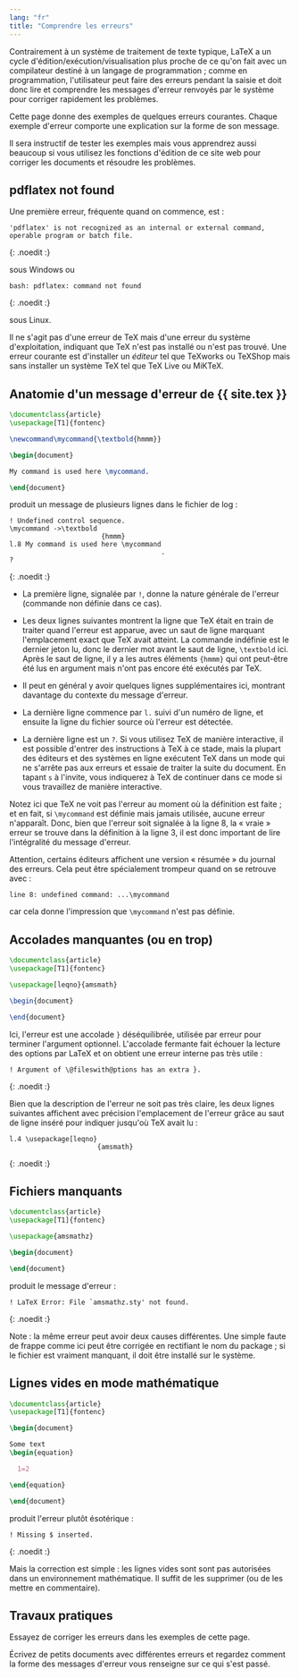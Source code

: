 ```yaml
---
lang: "fr"
title: "Comprendre les erreurs"
---
```


Contrairement à un système de traitement de texte typique, LaTeX a un cycle
d'édition/exécution/visualisation plus proche de ce qu'on fait avec un
compilateur destiné à un langage de programmation ; comme en programmation,
l'utilisateur peut faire des erreurs pendant la saisie et doit donc lire et
comprendre les messages d'erreur renvoyés par le système pour corriger
rapidement les problèmes.

Cette page donne des exemples de quelques erreurs courantes. Chaque exemple
d'erreur comporte une explication sur la forme de son message.

Il sera instructif de tester les exemples mais vous apprendrez aussi beaucoup
si vous utilisez les fonctions d'édition de ce site web pour corriger les
documents et résoudre les problèmes.


## pdflatex not found

Une première erreur, fréquente quand on commence, est :

```
'pdflatex' is not recognized as an internal or external command,
operable program or batch file.
```
{: .noedit :}

sous Windows ou

```
bash: pdflatex: command not found
```
{: .noedit :}

sous Linux.

Il ne s'agit pas d'une erreur de TeX mais d'une erreur du système d'exploitation,
indiquant que TeX n'est pas installé ou n'est pas trouvé. Une erreur courante
est d'installer un _éditeur_ tel que TeXworks ou TeXShop mais sans installer un
système TeX tel que TeX Live ou MiKTeX.


## Anatomie d'un message d'erreur de {{ site.tex }}

```latex
\documentclass{article}
\usepackage[T1]{fontenc}

\newcommand\mycommand{\textbold{hmmm}}

\begin{document}

My command is used here \mycommand.

\end{document}
```

produit un message de plusieurs lignes dans le fichier de log :

```
! Undefined control sequence.
\mycommand ->\textbold 
                       {hmmm}
l.8 My command is used here \mycommand
                                      .
? 
```
{: .noedit :}


* La première ligne, signalée par `!`, donne la nature générale de l'erreur
(commande non définie dans ce cas).
* Les deux lignes suivantes montrent la ligne que TeX était en train de traiter
quand l'erreur est apparue, avec un saut de ligne marquant l'emplacement exact
que TeX avait atteint. La commande indéfinie est le dernier jeton lu, donc le
dernier mot avant le saut de ligne, `\textbold` ici. Après le saut de ligne,
il y a les autres éléments `{hmmm}` qui ont peut-être été lus en argument mais
n'ont pas encore été exécutés par TeX.
* Il peut en général y avoir quelques lignes supplémentaires ici, montrant
davantage du contexte du message d'erreur.
* La dernière ligne commence par `l.` suivi d'un numéro de ligne, et ensuite la
ligne du fichier source où l'erreur est détectée.

* La dernière ligne est un `?`.  Si vous utilisez TeX de manière interactive,
il est possible d'entrer des instructions à TeX à ce stade, mais la plupart des
éditeurs et des systèmes en ligne exécutent TeX dans un mode qui ne s'arrête pas
aux erreurs et essaie de traiter la suite du document. En tapant `s` à l'invite,
vous indiquerez à TeX de continuer dans ce mode si vous travaillez de manière
interactive.

Notez ici que TeX ne voit pas l'erreur au moment où la définition est faite ;
et en fait, si `\mycommand` est définie mais jamais utilisée, aucune erreur
n'apparaît. Donc, bien que l'erreur soit signalée à la ligne 8, la « vraie »
erreur se trouve dans la définition à la ligne 3, il est donc important de lire
l'intégralité du message d'erreur.


Attention, certains éditeurs affichent une version « résumée » du journal des
erreurs. Cela peut être spécialement trompeur quand on se retrouve avec :

`line 8: undefined command: ...\mycommand`

car cela donne l'impression que `\mycommand` n'est pas définie.


## Accolades manquantes (ou en trop)

```latex
\documentclass{article}
\usepackage[T1]{fontenc}

\usepackage[leqno}{amsmath}

\begin{document}

\end{document}
```

Ici, l'erreur est une accolade `}` déséquilibrée, utilisée par erreur pour
terminer l'argument optionnel. L'accolade fermante fait échouer la lecture des
options par LaTeX et on obtient une erreur interne pas très utile :


```
! Argument of \@fileswith@ptions has an extra }.
```
{: .noedit :}

Bien que la description de l'erreur ne soit pas très claire, les deux lignes
suivantes affichent avec précision l'emplacement de l'erreur grâce au saut de
ligne inséré pour indiquer jusqu'où TeX avait lu :

```
l.4 \usepackage[leqno}
                      {amsmath}
```
{: .noedit :}


## Fichiers manquants

```latex
\documentclass{article}
\usepackage[T1]{fontenc}

\usepackage{amsmathz}

\begin{document}

\end{document}
```

produit le message d'erreur :

```
! LaTeX Error: File `amsmathz.sty' not found.
```
{: .noedit :}

Note : la même erreur peut avoir deux causes différentes. Une simple faute de
frappe comme ici peut être corrigée en rectifiant le nom du package ; si le
fichier est vraiment manquant, il doit être installé sur le système.


## Lignes vides en mode mathématique

```latex
\documentclass{article}
\usepackage[T1]{fontenc}

\begin{document}

Some text
\begin{equation}

  1=2

\end{equation}

\end{document}
```

produit l'erreur plutôt ésotérique :

```
! Missing $ inserted.
```
{: .noedit :}

Mais la correction est simple : les lignes vides sont sont pas autorisées dans
un environnement mathématique. Il suffit de les supprimer (ou de les mettre en
commentaire).


## Travaux pratiques

Essayez de corriger les erreurs dans les exemples de cette page.

Écrivez de petits documents avec différentes erreurs et regardez comment la
forme des messages d'erreur vous renseigne sur ce qui s'est passé.


<script>
  window.addEventListener('load', function(){
      if(editors['pre2'] != null) editors['pre2'].moveCursorTo(3, 31, false);
      if(editors['pre4'] != null) editors['pre4'].moveCursorTo(3, 18, false);
      if(editors['pre7'] != null) editors['pre7'].moveCursorTo(3, 20, false);
      if(editors['pre9'] != null) editors['pre9'].moveCursorTo(7, 0, false);
  }, false);
</script>
